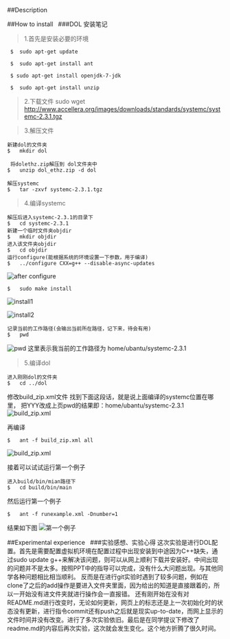 ##Description
  
 
##How to install   
###DOL 安装笔记
>1.首先是安装必要的环境
  
 	 $	sudo apt-get update
  
 	 $	sudo apt-get install ant
  
	 $ sudo apt-get install openjdk-7-jdk
  
 	 $	sudo apt-get install unzip
  
>2.下载文件
  	sudo wget http://www.accellera.org/images/downloads/standards/systemc/systemc-2.3.1.tgz
  
  
>3.解压文件
  
  
  	新建dol的文件夹 
	$	mkdir dol
  
 	 将dolethz.zip解压到 dol文件夹中
	$	unzip dol_ethz.zip -d dol

	解压systemc
	$	tar -zxvf systemc-2.3.1.tgz
    
>4.编译systemc
  
	解压后进入systemc-2.3.1的目录下
	$	cd systemc-2.3.1
	新建一个临时文件夹objdir
	$	mkdir objdir
	进入该文件夹objdir
	$	cd objdir
	运行configure(能根据系统的环境设置一下参数，用于编译)
	$	../configure CXX=g++ --disable-async-updates

![after configure](https：//github.com/Crazy-Jesse/ES2016_14353110/DOL/2.PNG)

	$	sudo make install

![install1]( https：//github.com/Crazy-Jesse/ES2016_14353110/DOL/3.PNG)

![install2](https：//github.com/Crazy-Jesse/ES2016_14353110/DOL/4.PNG)


	记录当前的工作路径(会输出当前所在路径，记下来，待会有用)
	$	pwd
![pwd]( https：//github.com/Crazy-Jesse/ES2016_14353110/DOL/5.PNG)
这里表示我当前的工作路径为 home/ubantu/systemc-2.3.1

>5.编译dol
  
  
	进入刚刚dol的文件夹
	$	cd ../dol
修改build_zip.xml文件
找到下面这段话，就是说上面编译的systemc位置在哪里，
<property name="systemc.inc" value="YYY/include"/>
<property name="systemc.lib" value="YYY/lib-linux/libsystemc.a"/>
把YYY改成上页pwd的结果即：home/ubantu/systemc-2.3.1
![build_zip.xml](https：//github.com/Crazy-Jesse/ES2016_14353110/DOL/9.PNG)

   再编译

   	$	ant -f build_zip.xml all
 ![build_zip.xml](https：//github.com/Crazy-Jesse/ES2016_14353110/DOL/6.PNG)

接着可以试试运行第一个例子
  
  
	进入build/bin/mian路径下
	$	cd build/bin/main
然后运行第一个例子
  
	$	ant -f runexample.xml -Dnumber=1
结果如下图
![第一个例子](https：//github.com/Crazy-Jesse/ES2016_14353110/DOL/7.PNG)


##Experimental experience   
###实验感想、实验心得 
    	这次实验是进行DOL配置。首先是需要配置虚拟机环境在配置过程中出现安装到中途因为C++缺失，通过sudo update g++来解决该问题，则可以从网上顺利下载并安装好。中间出现的问题并不是太多。按照PPT中的指导可以完成，没有什么大问题出现。与其他同学各种问题相比相当顺利。
       反而是在进行git实验时遇到了较多问题，例如在clone了之后的add操作是要进入文件夹里面，因为给出的知道是直接跟着的，所以一开始没有进文件夹就进行操作会一直报错。
       还有刚开始在没有对README.md进行改变时，无论如何更新，网页上的标志还是上一次初始化时的状态没有更新，进行指令commit还有push之后就是现实up-to-date，而网上显示的文件时间并没有改变。进行了多次实验依旧。最后是在同学提议下修改了readme.md的内容后再次实验，这次就会发生变化。这个地方折腾了很久时间。
        
